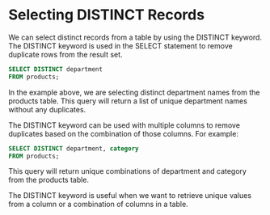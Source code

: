 # Selecting DISTINCT Records

We can select distinct records from a table by using the DISTINCT keyword. The DISTINCT keyword is used in the SELECT statement to remove duplicate rows from the result set.

```sql
SELECT DISTINCT department
FROM products;
```

In the example above, we are selecting distinct department names from the products table. This query will return a list of unique department names without any duplicates.

The DISTINCT keyword can be used with multiple columns to remove duplicates based on the combination of those columns. For example:

```sql
SELECT DISTINCT department, category
FROM products;
```

This query will return unique combinations of department and category from the products table.

The DISTINCT keyword is useful when we want to retrieve unique values from a column or a combination of columns in a table.
